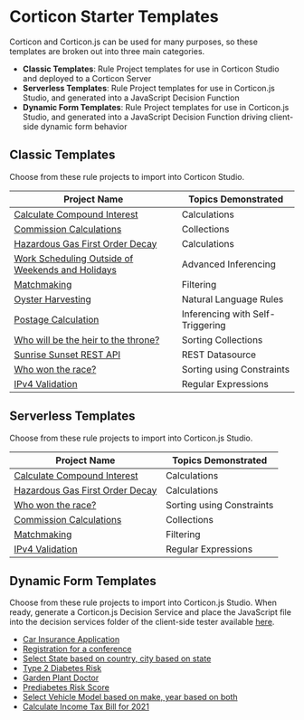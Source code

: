 # Corticon Starter Templates

Corticon and Corticon.js can be used for many purposes, so these templates are broken out into three main categories.

- **Classic Templates**: Rule Project templates for use in Corticon Studio and deployed to a Corticon Server
- **Serverless Templates**: Rule Project templates for use in Corticon.js Studio, and generated into a JavaScript Decision Function
- **Dynamic Form Templates**: Rule Project templates for use in Corticon.js Studio, and generated into a JavaScript Decision Function driving client-side dynamic form behavior 



## Classic Templates
Choose from these rule projects to import into Corticon Studio. 

| Project Name | Topics Demonstrated |
| - | - |
| [Calculate Compound Interest](<Projects/Calculate Compound Interest/README.md>)|Calculations|
| [Commission Calculations](<Projects/Commission Calculations/README.md>)|Collections|
| [Hazardous Gas First Order Decay](<Projects/Hazardous Gas First Order Decay/README.md>)|Calculations|
| [Work Scheduling Outside of Weekends and Holidays](<Projects/Holidays - Use Case for Advanced Inferencing w. Self Triggering/README.md>) |Advanced Inferencing|
| [Matchmaking](Projects/Matchmaking/README.md)|Filtering|
| [Oyster Harvesting](<Projects/Oyster Harvesting/README.md>)|Natural Language Rules|
| [Postage Calculation](<Projects/Postage Calculation/README.md>)| Inferencing with Self-Triggering|
| [Who will be the heir to the throne?](<Projects/Solve for the Heir to the Throne/README.md>)|Sorting Collections|
| [Sunrise Sunset REST API](<Projects/Sunrise Sunset REST API/README.md>)|REST Datasource|
| [Who won the race?](<Projects/Winner of the Race Word Problem/README.md>)|Sorting using Constraints|
| [IPv4 Validation](<Projects/IPv4 Validation/README.md>)|Regular Expressions|

## Serverless Templates
Choose from these rule projects to import into Corticon.js Studio. 

| Project Name | Topics Demonstrated |
| - | - |
| [Calculate Compound Interest](<Projects/Calculate Compound Interest/README.md>)|Calculations|
| [Hazardous Gas First Order Decay](<Projects/Hazardous Gas First Order Decay/README.md>)|Calculations|
| [Who won the race?](<Projects/Winner of the Race Word Problem/README.md>)|Sorting using Constraints|
| [Commission Calculations](<Projects/Commission Calculations/README.md>)|Collections|
| [Matchmaking](Projects/Matchmaking/README.md)|Filtering|
| [IPv4 Validation](<Projects/IPv4 Validation/README.md>)|Regular Expressions|


## Dynamic Form Templates
Choose from these rule projects to import into Corticon.js Studio. When ready, generate a Corticon.js Decision Service and place the JavaScript file into the decision services folder of the client-side tester available [here](https://github.com/corticon/corticon.js-samples/tree/master/DynamicForms/CSC). 
* [Car Insurance Application](Dynamic-Form-Templates/Car-Insurance/README.md)
* [Registration for a conference](https://github.com/corticon/templates/tree/main/Dynamic-Form-Templates/Conference-Registration)
* [Select State based on country, city based on state](https://github.com/corticon/templates/tree/main/Dynamic-Form-Templates/Country-State-City-Selector)
* [Type 2 Diabetes Risk](https://github.com/corticon/templates/tree/main/Dynamic-Form-Templates/Diabetes-Risk-Score-(Type-2))
* [Garden Plant Doctor](https://github.com/corticon/templates/tree/main/Dynamic-Form-Templates/Plant-Clinic)
* [Prediabetes Risk Score](https://github.com/corticon/templates/tree/main/Dynamic-Form-Templates/Prediabetes-Risk-Score)
* [Select Vehicle Model based on make, year based on both](https://github.com/corticon/templates/tree/main/Dynamic-Form-Templates/Select-Vehicle-Model-Make-Year)
* [Calculate Income Tax Bill for 2021](https://github.com/corticon/templates/tree/main/Dynamic-Form-Templates/US-2021-Income-Tax-Calculator)